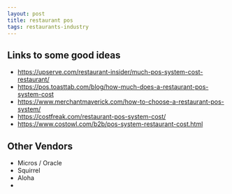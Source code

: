 ```yaml
---
layout: post
title: restaurant pos
tags: restaurants-industry
---
```


## Links to some good ideas
- https://upserve.com/restaurant-insider/much-pos-system-cost-restaurant/
- https://pos.toasttab.com/blog/how-much-does-a-restaurant-pos-system-cost
- https://www.merchantmaverick.com/how-to-choose-a-restaurant-pos-system/
- https://costfreak.com/restaurant-pos-system-cost/
- https://www.costowl.com/b2b/pos-system-restaurant-cost.html

## Other Vendors
- Micros / Oracle
- Squirrel
- Aloha
- 